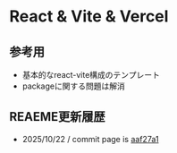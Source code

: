 # React & Vite & Vercel

## 参考用
- 基本的なreact-vite構成のテンプレート
- packageに関する問題は解消

## REAEME更新履歴
- 2025/10/22 / commit page is [aaf27a1](https://github.com/Shiori-Takanashi/react-vite-tpl/commit/aaf27a19e712350322c33d58e36b9c61a0d571c8)

